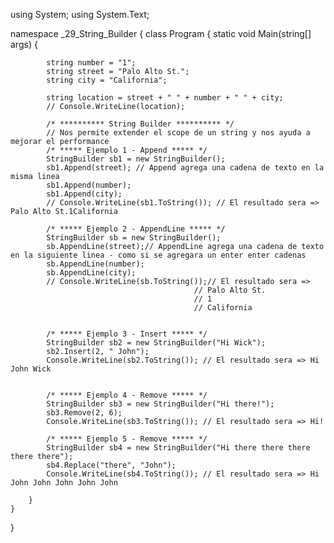 using System;
using System.Text;

namespace _29_String_Builder
{
    class Program
    {
        static void Main(string[] args)
        {

            string number = "1";
            string street = "Palo Alto St.";
            string city = "California";

            string location = street + " " + number + " " + city;
            // Console.WriteLine(location);

            /* ********** String Builder ********** */
            // Nos permite extender el scope de un string y nos ayuda a mejorar el performance
            /* ***** Ejemplo 1 - Append ***** */
            StringBuilder sb1 = new StringBuilder();
            sb1.Append(street); // Append agrega una cadena de texto en la misma linea
            sb1.Append(number);
            sb1.Append(city);
            // Console.WriteLine(sb1.ToString()); // El resultado sera => Palo Alto St.1California

            /* ***** Ejemplo 2 - AppendLine ***** */
            StringBuilder sb = new StringBuilder();
            sb.AppendLine(street);// AppendLine agrega una cadena de texto en la siguiente linea - como si se agregara un enter enter cadenas
            sb.AppendLine(number);
            sb.AppendLine(city);
            // Console.WriteLine(sb.ToString());// El resultado sera =>
                                             // Palo Alto St.
                                             // 1
                                             // California


            /* ***** Ejemplo 3 - Insert ***** */
            StringBuilder sb2 = new StringBuilder("Hi Wick");
            sb2.Insert(2, " John");
            Console.WriteLine(sb2.ToString()); // El resultado sera => Hi John Wick

            
            /* ***** Ejemplo 4 - Remove ***** */
            StringBuilder sb3 = new StringBuilder("Hi there!");
            sb3.Remove(2, 6);
            Console.WriteLine(sb3.ToString()); // El resultado sera => Hi!

            /* ***** Ejemplo 5 - Remove ***** */
            StringBuilder sb4 = new StringBuilder("Hi there there there there there");
            sb4.Replace("there", "John");
            Console.WriteLine(sb4.ToString()); // El resultado sera => Hi John John John John John

        }
    }
}
